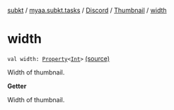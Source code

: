 [subkt](../../../index.md) / [myaa.subkt.tasks](../../index.md) / [Discord](../index.md) / [Thumbnail](index.md) / [width](./width.md)

# width

`val width: `[`Property`](https://docs.gradle.org/current/javadoc/org/gradle/api/provider/Property.html)`<`[`Int`](https://kotlinlang.org/api/latest/jvm/stdlib/kotlin/-int/index.html)`>` [(source)](https://github.com/Myaamori/SubKt/blob/0.1.11/src/main/kotlin/myaa/subkt/tasks/discordtask.kt#L142)

Width of thumbnail.

**Getter**

Width of thumbnail.

